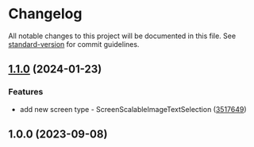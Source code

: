 # Changelog

All notable changes to this project will be documented in this file. See [standard-version](https://github.com/conventional-changelog/standard-version) for commit guidelines.

## [1.1.0](https://github.com/onboarding-online/node-screens-graph/compare/v1.0.0...v1.1.0) (2024-01-23)


### Features

* add new screen type - ScreenScalableImageTextSelection ([3517649](https://github.com/onboarding-online/node-screens-graph/commit/35176495c2825e27ddfd6b0a5144d30a14bb199a))

## 1.0.0 (2023-09-08)
